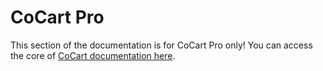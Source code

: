 # CoCart Pro #

This section of the documentation is for CoCart Pro only! You can access the core of [CoCart documentation here](index.html).

